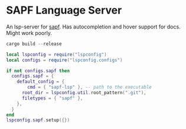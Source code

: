 # SAPF Language Server
An lsp-server for [sapf](https://github.com/lfnoise/sapf).
Has autocompletion and hover support for docs. Might work poorly. 

```rust
cargo build --release
```

```lua
local lspconfig = require("lspconfig")
local configs = require("lspconfig.configs")

if not configs.sapf then
  configs.sapf = {
    default_config = {
        cmd = { "sapf-lsp" }, -- path to the executable
      root_dir = lspconfig.util.root_pattern(".git"),
      filetypes = { "sapf" },
    },
  }
end
lspconfig.sapf.setup({})
```
